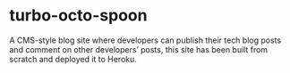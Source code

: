 # turbo-octo-spoon
A CMS-style blog site where developers can publish their tech blog posts and comment on other developers’ posts, this site has been built from scratch and deployed it to Heroku.
